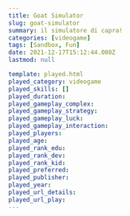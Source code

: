 ```yaml
---
title: Goat Simulator
slug: goat-simulator
summary: il simulatore di capra!
categories: [videogame]
tags: [Sandbox, Fun]
date: 2021-12-17T15:12:44.000Z
lastmod: null

template: played.html
played_category: videogame
played_skills: []
played_duration: 
played_gameplay_complex: 
played_gameplay_strategy: 
played_gameplay_luck: 
played_gameplay_interaction: 
played_players: 
played_age: 
played_rank_edu: 
played_rank_dev: 
played_rank_kid: 
played_preferred: 
played_publisher: 
played_year: 
played_url_details: 
played_url_play: 
---
```

